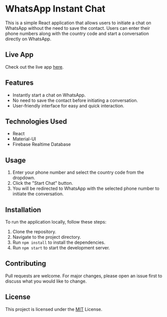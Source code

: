 # WhatsApp Instant Chat

This is a simple React application that allows users to initiate a chat on WhatsApp without the need to save the contact. Users can enter their phone numbers along with the country code and start a conversation directly on WhatsApp.

## Live App

Check out the live app [here](https://chatstart.netlify.app/).

## Features

- Instantly start a chat on WhatsApp.
- No need to save the contact before initiating a conversation.
- User-friendly interface for easy and quick interaction.

## Technologies Used

- React
- Material-UI
- Firebase Realtime Database

## Usage

1. Enter your phone number and select the country code from the dropdown.
2. Click the "Start Chat" button.
3. You will be redirected to WhatsApp with the selected phone number to initiate the conversation.

## Installation

To run the application locally, follow these steps:

1. Clone the repository.
2. Navigate to the project directory.
3. Run `npm install` to install the dependencies.
4. Run `npm start` to start the development server.

## Contributing

Pull requests are welcome. For major changes, please open an issue first to discuss what you would like to change.

## License

This project is licensed under the [MIT](https://opensource.org/licenses/MIT) License.

